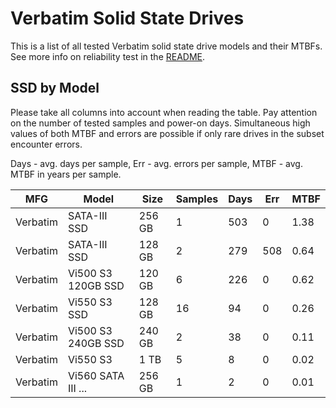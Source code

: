 Verbatim Solid State Drives
===========================

This is a list of all tested Verbatim solid state drive models and their MTBFs. See
more info on reliability test in the [README](https://github.com/linuxhw/SMART).

SSD by Model
------------

Please take all columns into account when reading the table. Pay attention on the
number of tested samples and power-on days. Simultaneous high values of both MTBF
and errors are possible if only rare drives in the subset encounter errors.

Days - avg. days per sample,
Err  - avg. errors per sample,
MTBF - avg. MTBF in years per sample.

| MFG       | Model              | Size   | Samples | Days  | Err   | MTBF |
|-----------|--------------------|--------|---------|-------|-------|------|
| Verbatim  | SATA-III SSD       | 256 GB | 1       | 503   | 0     | 1.38   |
| Verbatim  | SATA-III SSD       | 128 GB | 2       | 279   | 508   | 0.64   |
| Verbatim  | Vi500 S3 120GB SSD | 120 GB | 6       | 226   | 0     | 0.62   |
| Verbatim  | Vi550 S3 SSD       | 128 GB | 16      | 94    | 0     | 0.26   |
| Verbatim  | Vi500 S3 240GB SSD | 240 GB | 2       | 38    | 0     | 0.11   |
| Verbatim  | Vi550 S3           | 1 TB   | 5       | 8     | 0     | 0.02   |
| Verbatim  | Vi560 SATA III ... | 256 GB | 1       | 2     | 0     | 0.01   |
